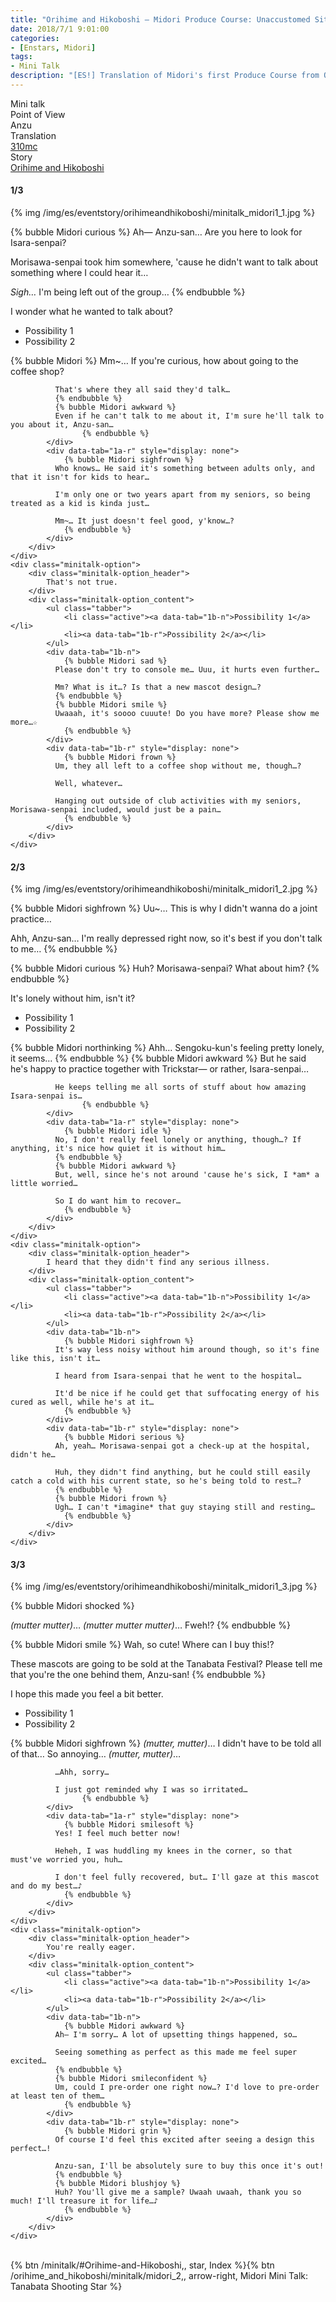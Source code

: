 ```yaml
---
title: "Orihime and Hikoboshi – Midori Produce Course: Unaccustomed Situation"
date: 2018/7/1 9:01:00
categories:
- [Enstars, Midori]
tags:
- Mini Talk
description: "[ES!] Translation of Midori's first Produce Course from Orihime and Hikoboshi. From Anzu's POV."
---
```

<div class="three-wrapper" style="--storyColor:#5ac189;--storyColor-rgb:90,193,137;--storyColor-h:147.4;--storyColor-s:45.4%;--storyColor-l:55.5%;">
    <div class="info-area">
        <div class="info">
            <div class="info-item characters">
                <div class="label">
                    Mini talk
                </div>
                <div class="value">
								<a href="/categories/Enstars/Midori" character="Midori"></a>
                </div>
            </div>
            <div class="info-item one">
                <div class="label">
                    Point of View
                </div>
                <div class="value">
                    Anzu
                </div>
            </div>
            <div class="info-item two">
                <div class="label">
                    Translation
                </div>
                <div class="value">
                    <a href="/about">310mc</a>
                </div>
            </div>
            <div class="info-item three">
                <div class="label">
                   Story
                </div>
                <div class="value">
                    <a href="/orihime_and_hikoboshi">Orihime and Hikoboshi</a>
                </div>
            </div>
        </div>
    </div>
</div>

<!-- more -->

#### <div mt="rare"></div> 1/3

{% img /img/es/eventstory/orihimeandhikoboshi/minitalk_midori1_1.jpg %}

{% bubble Midori curious %}
Ah— Anzu-san… Are you here to look for Isara-senpai?

Morisawa-senpai took him somewhere, 'cause he didn't want to talk about something where I could hear it…

*Sigh…* I'm being left out of the group…
{% endbubble %}

<div class="minitalk" character="Anzu">
    <div class="minitalk-option">
        <div class="minitalk-option_header">
            I wonder what he wanted to talk about?
        </div>
        <div class="minitalk-option_content">
			<ul class="tabber">
				<li class="active"><a data-tab="1a-n">Possibility 1</a></li>
				<li><a data-tab="1a-r">Possibility 2</a></li>
			</ul>
			<div data-tab="1a-n">
            	{% bubble Midori %}
              Mm~… If you're curious, how about going to the coffee shop?

              That's where they all said they'd talk…
              {% endbubble %}
              {% bubble Midori awkward %}
              Even if he can't talk to me about it, I'm sure he'll talk to you about it, Anzu-san…
					{% endbubble %}
			</div>
			<div data-tab="1a-r" style="display: none">
            	{% bubble Midori sighfrown %}
              Who knows… He said it's something between adults only, and that it isn't for kids to hear…

              I'm only one or two years apart from my seniors, so being treated as a kid is kinda just…

              Mm~… It just doesn't feel good, y'know…?
				{% endbubble %}
			</div>
        </div>
    </div>
	<div class="minitalk-option">
        <div class="minitalk-option_header">
            That's not true.
        </div>
        <div class="minitalk-option_content">
			<ul class="tabber">
				<li class="active"><a data-tab="1b-n">Possibility 1</a></li>
				<li><a data-tab="1b-r">Possibility 2</a></li>
			</ul>
			<div data-tab="1b-n">
            	{% bubble Midori sad %}
              Please don't try to console me… Uuu, it hurts even further…

              Mm? What is it…? Is that a new mascot design…?
              {% endbubble %}
              {% bubble Midori smile %}
              Uwaaah, it's soooo cuuute! Do you have more? Please show me more…☆
				{% endbubble %}
			</div>
			<div data-tab="1b-r" style="display: none">
            	{% bubble Midori frown %}
              Um, they all left to a coffee shop without me, though…?

              Well, whatever…

              Hanging out outside of club activities with my seniors, Morisawa-senpai included, would just be a pain…
				{% endbubble %}
			</div>
        </div>
    </div>
</div>

#### <div mt="rare"></div> 2/3

{% img /img/es/eventstory/orihimeandhikoboshi/minitalk_midori1_2.jpg %}

{% bubble Midori sighfrown %}
Uu~… This is why I didn't wanna do a joint practice…

Ahh, Anzu-san… I'm really depressed right now, so it's best if you don't talk to me…
{% endbubble %}

{% bubble Midori curious %}
Huh? Morisawa-senpai? What about him?
{% endbubble %}

<div class="minitalk" character="Anzu">
    <div class="minitalk-option">
        <div class="minitalk-option_header">
            It's lonely without him, isn't it?
        </div>
        <div class="minitalk-option_content">
			<ul class="tabber">
				<li class="active"><a data-tab="1a-n">Possibility 1</a></li>
				<li><a data-tab="1a-r">Possibility 2</a></li>
			</ul>
			<div data-tab="1a-n">
            	{% bubble Midori northinking %}
              Ahh… Sengoku-kun's feeling pretty lonely, it seems…
              {% endbubble %}
              {% bubble Midori awkward %}
              But he said he's happy to practice together with Trickstar— or rather, Isara-senpai…

              He keeps telling me all sorts of stuff about how amazing Isara-senpai is…
					{% endbubble %}
			</div>
			<div data-tab="1a-r" style="display: none">
            	{% bubble Midori idle %}
              No, I don't really feel lonely or anything, though…? If anything, it's nice how quiet it is without him…
              {% endbubble %}
              {% bubble Midori awkward %}
              But, well, since he's not around 'cause he's sick, I *am* a little worried…

              So I do want him to recover…
				{% endbubble %}
			</div>
        </div>
    </div>
	<div class="minitalk-option">
        <div class="minitalk-option_header">
            I heard that they didn't find any serious illness.
        </div>
        <div class="minitalk-option_content">
			<ul class="tabber">
				<li class="active"><a data-tab="1b-n">Possibility 1</a></li>
				<li><a data-tab="1b-r">Possibility 2</a></li>
			</ul>
			<div data-tab="1b-n">
            	{% bubble Midori sighfrown %}
              It's way less noisy without him around though, so it's fine like this, isn't it…

              I heard from Isara-senpai that he went to the hospital…

              It'd be nice if he could get that suffocating energy of his cured as well, while he's at it…
				{% endbubble %}
			</div>
			<div data-tab="1b-r" style="display: none">
            	{% bubble Midori serious %}
              Ah, yeah… Morisawa-senpai got a check-up at the hospital, didn't he…

              Huh, they didn't find anything, but he could still easily catch a cold with his current state, so he's being told to rest…?
              {% endbubble %}
              {% bubble Midori frown %}
              Ugh… I can't *imagine* that guy staying still and resting…
				{% endbubble %}
			</div>
        </div>
    </div>
</div>

#### <div mt="rare"></div> 3/3

{% img /img/es/eventstory/orihimeandhikoboshi/minitalk_midori1_3.jpg %}

{% bubble Midori shocked %}
<th><em>(mutter mutter)</em></th>… <th><em>(mutter mutter mutter)</em></th>… Fweh!?
{% endbubble %}

{% bubble Midori smile %}
Wah, so cute! Where can I buy this!?

These mascots are going to be sold at the Tanabata Festival? Please tell me that you're the one behind them, Anzu-san!
{% endbubble %}

<div class="minitalk" character="Anzu">
    <div class="minitalk-option">
        <div class="minitalk-option_header">
            I hope this made you feel a bit better.
        </div>
        <div class="minitalk-option_content">
			<ul class="tabber">
				<li class="active"><a data-tab="1a-n">Possibility 1</a></li>
				<li><a data-tab="1a-r">Possibility 2</a></li>
			</ul>
			<div data-tab="1a-n">
            	{% bubble Midori sighfrown %}
              <th><em>(mutter, mutter)</em></th>… I didn't have to be told all of that… So annoying… <th><em>(mutter, mutter)</em></th>…

              …Ahh, sorry…

              I just got reminded why I was so irritated…
					{% endbubble %}
			</div>
			<div data-tab="1a-r" style="display: none">
            	{% bubble Midori smilesoft %}
              Yes! I feel much better now!

              Heheh, I was huddling my knees in the corner, so that must've worried you, huh…

              I don't feel fully recovered, but… I'll gaze at this mascot and do my best…♪
				{% endbubble %}
			</div>
        </div>
    </div>
	<div class="minitalk-option">
        <div class="minitalk-option_header">
            You're really eager.
        </div>
        <div class="minitalk-option_content">
			<ul class="tabber">
				<li class="active"><a data-tab="1b-n">Possibility 1</a></li>
				<li><a data-tab="1b-r">Possibility 2</a></li>
			</ul>
			<div data-tab="1b-n">
            	{% bubble Midori awkward %}
              Ah— I'm sorry… A lot of upsetting things happened, so…

              Seeing something as perfect as this made me feel super excited…
              {% endbubble %}
              {% bubble Midori smileconfident %}
              Um, could I pre-order one right now…? I'd love to pre-order at least ten of them…
				{% endbubble %}
			</div>
			<div data-tab="1b-r" style="display: none">
            	{% bubble Midori grin %}
              Of course I'd feel this excited after seeing a design this perfect…!

              Anzu-san, I'll be absolutely sure to buy this once it's out!
              {% endbubble %}
              {% bubble Midori blushjoy %}
              Huh? You'll give me a sample? Uwaah uwaah, thank you so much! I'll treasure it for life…♪
				{% endbubble %}
			</div>
        </div>
    </div>
</div>
<br>
<div toc>{% btn /minitalk/#Orihime-and-Hikoboshi,, star, Index %}{% btn /orihime_and_hikoboshi/minitalk/midori_2,, arrow-right, Midori Mini Talk: Tanabata Shooting Star %}</div>
